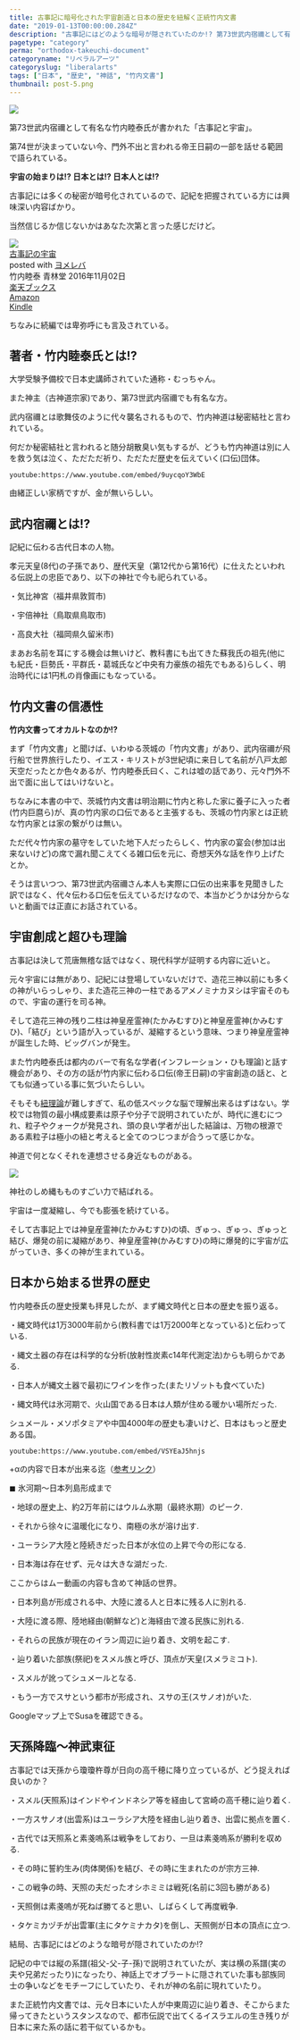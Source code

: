 ```yaml
---
title: 古事記に暗号化された宇宙創造と日本の歴史を紐解く正統竹内文書
date: "2019-01-13T00:00:00.284Z"
description: "古事記にはどのような暗号が隠されていたのか!? 第73世武内宿禰として有名な竹内睦泰氏が書かれた「古事記と宇宙」。第74世が決まっていない今、門外不出と言われる帝王日嗣の一部を話せる範囲で語られている。"
pagetype: "category"
perma: "orthodox-takeuchi-document"
categoryname: "リベラルアーツ"
categoryslug: "liberalarts"
tags: ["日本", "歴史", "神話", "竹内文書"]
thumbnail: post-5.png
---
```


![](./post-5.png)

第73世武内宿禰として有名な竹内睦泰氏が書かれた「古事記と宇宙」。

第74世が決まっていない今、門外不出と言われる帝王日嗣の一部を話せる範囲で語られている。

**宇宙の始まりは!? 日本とは!? 日本人とは!?**

古事記には多くの秘密が暗号化されているので、記紀を把握されている方には興味深い内容ばかり。

当然信じるか信じないかはあなた次第と言った感じだけど。

<div class="cstmreba"><div class="booklink-box"><div class="booklink-image"><a href="https://hb.afl.rakuten.co.jp/hgc/146fe51c.1fd043a3.146fe51d.605dc196/yomereba_main_201901131307491961?pc=http%3A%2F%2Fbooks.rakuten.co.jp%2Frb%2F14509290%2F%3Fscid%3Daf_ich_link_urltxt%26m%3Dhttp%3A%2F%2Fm.rakuten.co.jp%2Fev%2Fbook%2F" target="_blank"  rel="noopener noreferrer"><img src="https://thumbnail.image.rakuten.co.jp/@0_mall/book/cabinet/5704/9784792605704.jpg?_ex=160x160" style="border: none;" /></a></div><div class="booklink-info"><div class="booklink-name"><a href="https://hb.afl.rakuten.co.jp/hgc/146fe51c.1fd043a3.146fe51d.605dc196/yomereba_main_201901131307491961?pc=http%3A%2F%2Fbooks.rakuten.co.jp%2Frb%2F14509290%2F%3Fscid%3Daf_ich_link_urltxt%26m%3Dhttp%3A%2F%2Fm.rakuten.co.jp%2Fev%2Fbook%2F" target="_blank"  rel="noopener noreferrer">古事記の宇宙</a><div class="booklink-powered-date">posted with <a href="https://yomereba.com" rel="nofollow noopener noreferrer" target="_blank">ヨメレバ</a></div></div><div class="booklink-detail">竹内睦泰 青林堂 2016年11月02日    </div><div class="booklink-link2"><div class="shoplinkrakuten"><a href="https://hb.afl.rakuten.co.jp/hgc/146fe51c.1fd043a3.146fe51d.605dc196/yomereba_main_201901131307491961?pc=http%3A%2F%2Fbooks.rakuten.co.jp%2Frb%2F14509290%2F%3Fscid%3Daf_ich_link_urltxt%26m%3Dhttp%3A%2F%2Fm.rakuten.co.jp%2Fev%2Fbook%2F" target="_blank"  rel="noopener noreferrer">楽天ブックス</a></div><div class="shoplinkamazon"><a href="https://www.amazon.co.jp/exec/obidos/asin/4792605709/kanon123-22/" target="_blank"  rel="noopener noreferrer">Amazon</a></div><div class="shoplinkkindle"><a href="https://www.amazon.co.jp/gp/search?keywords=&__mk_ja_JP=%83J%83%5E%83J%83i&url=node%3D2275256051&tag=kanon123-22" target="_blank"  rel="noopener noreferrer">Kindle</a></div>                              	  	  	  	  	</div></div><div class="booklink-footer"></div></div></div>

ちなみに続編では卑弥呼にも言及されている。

## 著者・竹内睦泰氏とは!?

大学受験予備校で日本史講師されていた通称・むっちゃん。

また神主（古神道宗家)であり、第73世武内宿禰でも有名な方。

武内宿禰とは歌舞伎のように代々襲名されるもので、竹内神道は秘密結社と言われている。

何だか秘密結社と言われると随分胡散臭い気もするが、どうも竹内神道は別に人を救う気は泣く、ただただ祈り、ただただ歴史を伝えていく(口伝)団体。

`youtube:https://www.youtube.com/embed/9uycqoY3WbE`

由緒正しい家柄ですが、金が無いらしい。

## 武内宿禰とは!?

記紀に伝わる古代日本の人物。

孝元天皇(8代)の子孫であり、歴代天皇（第12代から第16代）に仕えたといわれる伝説上の忠臣であり、以下の神社で今も祀られている。

<div class="blackboard-box">
<p>・気比神宮（福井県敦賀市)</p>
<p>・宇倍神社（鳥取県鳥取市)</p>
<p>・高良大社（福岡県久留米市)</p>
<div class="chalk1"></div>
<div class="chalk2"></div>
</div>

まあお名前を耳にする機会は無いけど、教科書にも出てきた蘇我氏の祖先(他にも紀氏・巨勢氏・平群氏・葛城氏など中央有力豪族の祖先でもある)らしく、明治時代には1円札の肖像画にもなっている。

## 竹内文書の信憑性

**竹内文書ってオカルトなのか!?**

まず「竹内文書」と聞けば、いわゆる茨城の「竹内文書」があり、武内宿禰が飛行船で世界旅行したり、イエス・キリストが3世紀頃に来日して名前が八戸太郎天空だったとか色々あるが、竹内睦泰氏曰く、これは嘘の話であり、元々門外不出で面に出してはいけないと。

ちなみに本書の中で、茨城竹内文書は明治期に竹内と称した家に養子に入った者(竹内巨麿ら)が、真の竹内家の口伝であると主張するも、茨城の竹内家とは正統な竹内家とは家の繋がりは無い。

ただ代々竹内家の墓守をしていた地下人だったらしく、竹内家の宴会(参加は出来ないけど)の席で漏れ聞こえてくる雑口伝を元に、奇想天外な話を作り上げたとか。

そうは言いつつ、第73世武内宿禰さん本人も実際に口伝の出来事を見聞きした訳ではなく、代々伝わる口伝を伝えているだけなので、本当かどうかは分からないと動画では正直にお話されている。

## 宇宙創成と超ひも理論

古事記は決して荒唐無稽な話ではなく、現代科学が証明する内容に近いと。

元々宇宙には無があり、記紀には登場していないだけで、造花三神以前にも多くの神がいらっしゃり、また造花三神の一柱であるアメノミナカヌシは宇宙そのもので、宇宙の運行を司る神。

そして造花三神の残り二柱は神皇産霊神(たかみむすひ)と神皇産霊神(かみむすひ)、「結び」という語が入っているが、凝縮するという意味、つまり神皇産霊神が誕生した時、ビッグバンが発生。

また竹内睦泰氏は都内のバーで有名な学者(インフレーション・ひも理論)と話す機会があり、その方の話が竹内家に伝わる口伝(帝王日嗣)の宇宙創造の話と、とても似通っている事に気づいたらしい。

そもそも[紐理論](http://www2.yukawa.kyoto-u.ac.jp/~shigeki.sugimoto/YITP50.pdf)が難しすぎて、私の低スペックな脳で理解出来るはずはない。学校では物質の最小構成要素は原子や分子で説明されていたが、時代に進むにつれ、粒子やクォークが発見され、頭の良い学者が出した結論は、万物の根源である素粒子は極小の紐と考えると全てのつじつまが合うって感じかな。

神道で何となくそれを連想させる身近なものがある。

![](./post-5-1.jpg)

神社のしめ縄もものすごい力で結ばれる。

宇宙は一度凝縮し、今でも膨張を続けている。

そして古事記上では神皇産霊神(たかみむすひ)の頃、ぎゅっ、ぎゅっ、ぎゅっと結び、爆発の前に凝縮があり、神皇産霊神(かみむすひ)の時に爆発的に宇宙が広がっていき、多くの神が生まれている。

## 日本から始まる世界の歴史

竹内睦泰氏の歴史授業も拝見したが、まず縄文時代と日本の歴史を振り返る。

<div class="blackboard-box">
<p>・縄文時代は1万3000年前から(教科書では1万2000年となっている)と伝わっている.</p>
<p>・縄文土器の存在は科学的な分析(放射性炭素c14年代測定法)からも明らかである.</p>
<p>・日本人が縄文土器で最初にワインを作った(またリゾットも食べていた)</p>
<p>・縄文時代は氷河期で、火山国である日本は人類が住める暖かい場所だった.</p>
<div class="chalk1"></div>
<div class="chalk2"></div>
</div>

シュメール・メソポタミアや中国4000年の歴史も凄いけど、日本はもっと歴史ある国。

`youtube:https://www.youtube.com/embed/VSYEaJ5hnjs`

+αの内容で日本が出来る迄（[参考リンク](https://www.kubota.co.jp/siryou/pr/urban/pdf/11/pdf/11_2_1.pdf)）

<div class="blackboard-box">
<p>◼︎ 氷河期〜日本列島形成まで</p>
<p>・地球の歴史上、約2万年前にはウルム氷期（最終氷期）のピーク.</p>
<p>・それから徐々に温暖化になり、南極の氷が溶け出す.</p>
<p>・ユーラシア大陸と陸続きだった日本が水位の上昇で今の形になる.</p>
<p>・日本海は存在せず、元々は大きな湖だった.</p>
<div class="chalk1"></div>
<div class="chalk2"></div>
</div>

ここからはムー動画の内容も含めて神話の世界。

<div class="blackboard-box">
<p>・日本列島が形成される中、大陸に渡る人と日本に残る人に別れる.</p>
<p>・大陸に渡る際、陸地経由(朝鮮など)と海経由で渡る民族に別れる.</p>
<p>・それらの民族が現在のイラン周辺に辿り着き、文明を起こす.</p>
<p>・辿り着いた部族(祭祀)をスメル族と呼び、頂点が天皇(スメラミコト).</p>
<p>・スメルが訛ってシュメールとなる.</p>
<p>・もう一方でスサという都市が形成され、スサの王(スサノオ)がいた.</p>
<div class="chalk1"></div>
<div class="chalk2"></div>
</div>

Googleマップ上でSusaを確認できる。

## 天孫降臨〜神武東征

古事記では天孫から瓊瓊杵尊が日向の高千穂に降り立っているが、どう捉えれば良いのか？

<div class="blackboard-box">
<p>・スメル(天照系)はインドやインドネシア等を経由して宮崎の高千穂に辿り着く.</p>
<p>・一方スサノオ(出雲系)はユーラシア大陸を経由し辿り着き、出雲に拠点を置く.</p>
<p>・古代では天照系と素戔嗚系は戦争をしており、一旦は素戔嗚系が勝利を収める.</p>
<p>・その時に誓約生み(肉体関係)を結び、その時に生まれたのが宗方三神.</p>
<p>・この戦争の時、天照の夫だったオシホミミは戦死(名前に3回も勝がある)</p>
<p>・天照側は素戔嗚が死ねば勝てると思い、しばらくして再度戦争.</p>
<p>・タケミカヅチが出雲軍(主にタケミナカタ)を倒し、天照側が日本の頂点に立つ.</p>
<div class="chalk1"></div>
<div class="chalk2"></div>
</div>

結局、古事記にはどのような暗号が隠されていたのか!?

記紀の中では縦の系譜(祖父-父-子-孫)で説明されていたが、実は横の系譜(実の夫や兄弟だったり)になったり、神話上でオブラートに隠されていた事も部族同士の争いなどをモチーフにしていたり、それが神の名前に現れていたり。

また正統竹内文書では、元々日本にいた人が中東周辺に辿り着き、そこからまた帰ってきたというスタンスなので、都市伝説で出てくるイスラエルの生き残りが日本に来た系の話に若干似ているかも。